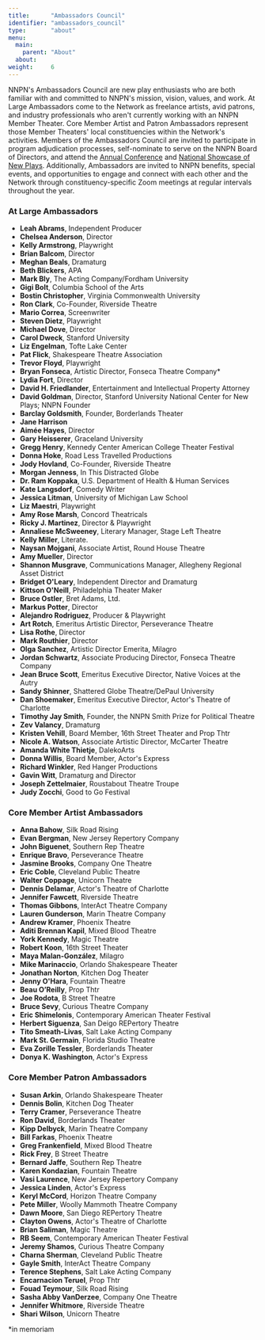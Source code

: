 ```yaml
---
title:      "Ambassadors Council"
identifier: "ambassadors_council"
type:       "about"
menu:
  main:
    parent: "About"
  about:
weight:     6
---
```


NNPN's Ambassadors Council are new play enthusiasts who are both familiar with and committed to NNPN's mission, vision, values, and work. At Large Ambassadors come to the Network as freelance artists, avid patrons, and industry professionals who aren't currently working with an NNPN Member Theater. Core Member Artist and Patron Ambassadors represent those Member Theaters' local constituencies within the Network's activities. Members of the Ambassadors Council are invited to participate in program adjudication processes, self-nominate to serve on the NNPN Board of Directors, and attend the [Annual Conference](http://nnpn.org/programs/annual-conference/) and [National Showcase of New Plays](http://nnpn.org/programs/national-showcase-of-new-plays/). Additionally, Ambassadors are invited to NNPN benefits, special events, and opportunities to engage and connect with each other and the Network through constituency-specific Zoom meetings at regular intervals throughout the year.

### At Large Ambassadors

- **Leah Abrams**, Independent Producer
- **Chelsea Anderson**, Director
- **Kelly Armstrong**, Playwright
- **Brian Balcom**, Director
- **Meghan Beals**, Dramaturg
- **Beth Blickers**, APA
- **Mark Bly**, The Acting Company/Fordham University
- **Gigi Bolt**, Columbia School of the Arts
- **Bostin Christopher**, Virginia Commonwealth University
- **Ron Clark**, Co-Founder, Riverside Theatre
- **Mario Correa**, Screenwriter
- **Steven Dietz**, Playwright
- **Michael Dove**, Director
- **Carol Dweck**, Stanford University
- **Liz Engelman**, Tofte Lake Center
- **Pat Flick**, Shakespeare Theatre Association
- **Trevor Floyd**, Playwright
- **Bryan Fonseca**, Artistic Director, Fonseca Theatre Company*
- **Lydia Fort**, Director
- **David H. Friedlander**, Entertainment and Intellectual Property Attorney
- **David Goldman**, Director, Stanford University National Center for New Plays; NNPN Founder
- **Barclay Goldsmith**, Founder, Borderlands Theater
- **Jane Harrison**
- **Aimée Hayes**, Director
- **Gary Heisserer**, Graceland University
- **Gregg Henry**, Kennedy Center American College Theater Festival
- **Donna Hoke**, Road Less Travelled Productions
- **Jody Hovland**, Co-Founder, Riverside Theatre
- **Morgan Jenness**, In This Distracted Globe
- **Dr. Ram Koppaka**, U.S. Department of Health & Human Services
- **Kate Langsdorf**, Comedy Writer
- **Jessica Litman**, University of Michigan Law School
- **Liz Maestri**, Playwright
- **Amy Rose Marsh**, Concord Theatricals
- **Ricky J. Martinez**, Director & Playwright
- **Annaliese McSweeney**, Literary Manager, Stage Left Theatre
- **Kelly Miller**, Literate.
- **Naysan Mojgani**, Associate Artist, Round House Theatre
- **Amy Mueller**, Director
- **Shannon Musgrave**, Communications Manager, Allegheny Regional Asset District
- **Bridget O'Leary**, Independent Director and Dramaturg
- **Kittson O'Neill**, Philadelphia Theater Maker
- **Bruce Ostler**, Bret Adams, Ltd.
- **Markus Potter**, Director
- **Alejandro Rodriguez**, Producer & Playwright
- **Art Rotch**, Emeritus Artistic Director, Perseverance Theatre
- **Lisa Rothe**, Director
- **Mark Routhier**, Director
- **Olga Sanchez**, Artistic Director Emerita, Milagro
- **Jordan Schwartz**, Associate Producing Director, Fonseca Theatre Company
- **Jean Bruce Scott**, Emeritus Executive Director, Native Voices at the Autry
- **Sandy Shinner**, Shattered Globe Theatre/DePaul University
- **Dan Shoemaker**, Emeritus Executive Director, Actor's Theatre of Charlotte
- **Timothy Jay Smith**, Founder, the NNPN Smith Prize for Political Theatre
- **Zev Valancy**, Dramaturg
- **Kristen Vehill**, Board Member, 16th Street Theater and Prop Thtr
- **Nicole A. Watson**, Associate Artistic Director, McCarter Theatre
- **Amanda White Thietje**, DalekoArts
- **Donna Willis**, Board Member, Actor's Express
- **Richard Winkler**, Red Hanger Productions
- **Gavin Witt**, Dramaturg and Director
- **Joseph Zettelmaier**, Roustabout Theatre Troupe
- **Judy Zocchi**, Good to Go Festival

### Core Member Artist Ambassadors

- **Anna Bahow**, Silk Road Rising
- **Evan Bergman**, New Jersey Repertory Company
- **John Biguenet**, Southern Rep Theatre
- **Enrique Bravo**, Perseverance Theatre
- **Jasmine Brooks**, Company One Theatre
- **Eric Coble**, Cleveland Public Theatre
- **Walter Coppage**, Unicorn Theatre
- **Dennis Delamar**, Actor's Theatre of Charlotte
- **Jennifer Fawcett**, Riverside Theatre
- **Thomas Gibbons**, InterAct Theatre Company
- **Lauren Gunderson**, Marin Theatre Company
- **Andrew Kramer**, Phoenix Theatre
- **Aditi Brennan Kapil**, Mixed Blood Theatre
- **York Kennedy**, Magic Theatre
- **Robert Koon**, 16th Street Theater
- **Maya Malan-González**, Milagro
- **Mike Marinaccio**, Orlando Shakespeare Theater
- **Jonathan Norton**, Kitchen Dog Theater
- **Jenny O'Hara**, Fountain Theatre
- **Beau O’Reilly**, Prop Thtr
- **Joe Rodota**, B Street Theatre
- **Bruce Sevy**, Curious Theatre Company
- **Eric Shimelonis**, Contemporary American Theater Festival
- **Herbert Siguenza**, San Deigo REPertory Theatre
- **Tito Smeath-Livas**, Salt Lake Acting Company
- **Mark St. Germain**, Florida Studio Theatre
- **Eva Zorille Tessler**, Borderlands Theater
- **Donya K. Washington**, Actor's Express

### Core Member Patron Ambassadors

- **Susan Arkin**, Orlando Shakespeare Theater
- **Dennis Bolin**, Kitchen Dog Theater
- **Terry Cramer**, Perseverance Theatre
- **Ron David**, Borderlands Theater
- **Kipp Delbyck**, Marin Theatre Company
- **Bill Farkas**, Phoenix Theatre
- **Greg Frankenfield**, Mixed Blood Theatre
- **Rick Frey**, B Street Theatre
- **Bernard Jaffe**, Southern Rep Theatre
- **Karen Kondazian**, Fountain Theatre
- **Vasi Laurence**, New Jersey Repertory Company
- **Jessica Linden**, Actor's Express
- **Keryl McCord**, Horizon Theatre Company
- **Pete Miller**, Woolly Mammoth Theatre Company
- **Dawn Moore**, San Diego REPertory Theatre
- **Clayton Owens**, Actor's Theatre of Charlotte
- **Brian Saliman**, Magic Theatre
- **RB Seem**, Contemporary American Theater Festival
- **Jeremy Shamos**, Curious Theatre Company
- **Charna Sherman**, Cleveland Public Theatre
- **Gayle Smith**, InterAct Theatre Company
- **Terence Stephens**, Salt Lake Acting Company
- **Encarnacion Teruel**, Prop Thtr
- **Fouad Teymour**, Silk Road Rising
- **Sasha Abby VanDerzee**, Company One Theatre
- **Jennifer Whitmore**, Riverside Theatre
- **Shari Wilson**, Unicorn Theatre

*in memoriam
